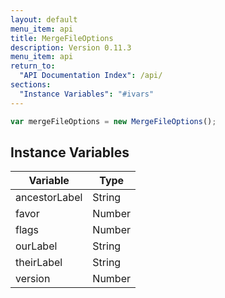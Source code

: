 ```yaml
---
layout: default
menu_item: api
title: MergeFileOptions
description: Version 0.11.3
menu_item: api
return_to:
  "API Documentation Index": /api/
sections:
  "Instance Variables": "#ivars"
---
```


```js
var mergeFileOptions = new MergeFileOptions();
```

## <a name="ivars"></a>Instance Variables

| Variable | Type |
| --- | --- |
| <a name="ancestorLabel"></a>ancestorLabel | String |
| <a name="favor"></a>favor | Number |
| <a name="flags"></a>flags | Number |
| <a name="ourLabel"></a>ourLabel | String |
| <a name="theirLabel"></a>theirLabel | String |
| <a name="version"></a>version | Number |

